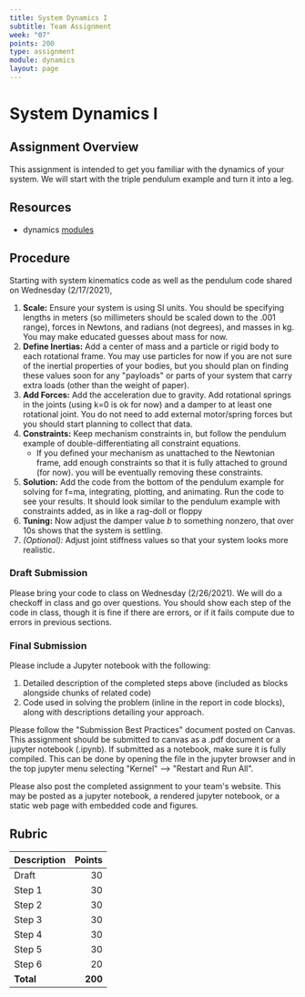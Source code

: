 ```yaml
---
title: System Dynamics I
subtitle: Team Assignment
week: "07"
points: 200
type: assignment
module: dynamics
layout: page
---
```


# System Dynamics I

## Assignment Overview

This assignment is intended to get you familiar with the dynamics of your system.  We will start with the triple pendulum example and turn it into a leg.  

## Resources

* dynamics [modules]({{site.baseurl}}/modules/dynamics)

## Procedure

<!--hide-->

Starting with system kinematics code as well as the pendulum code shared on Wednesday (2/17/2021),

1. **Scale:** Ensure your system is using SI units.  You should be specifying lengths in meters (so millimeters should be scaled down to the .001 range), forces in Newtons, and radians (not degrees), and masses in kg.  You may make educated guesses about mass for now.
1. **Define Inertias:**  Add a center of mass and a particle or rigid body to each rotational frame.  You may use particles for now if you are not sure of the inertial properties of your bodies, but you should plan on finding these values soon for any "payloads" or parts of your system that carry extra loads (other than the weight of paper).
1. **Add Forces:** Add the acceleration due to gravity.  Add rotational springs in the joints (using k=0 is ok for now) and a damper to at least one rotational joint.  You do not need to add external motor/spring forces but you should start planning to collect that data.
1. **Constraints:** Keep mechanism constraints in, but follow the pendulum example of double-differentiating all constraint equations.
    * If you defined your mechanism as unattached to the Newtonian frame, add enough constraints so that it is fully attached to ground (for now).  you will be eventually removing these constraints.
1. **Solution:** Add the code from the bottom of the pendulum example for solving for f=ma, integrating, plotting, and animating.  Run the code to see your results.  It should look similar to the pendulum example with constraints added, as in like a rag-doll or floppy
1. **Tuning:** Now adjust the damper value $b$ to something nonzero, that over 10s shows that the system is settling.
1. _(Optional):_ Adjust joint stiffness values so that your system looks more realistic.


### Draft Submission

Please bring your code to class on Wednesday (2/26/2021).  We will do a checkoff in class and go over questions.  You should show each step of the code in class, though it is fine if there are errors, or if it fails compute due to errors in previous sections.

### Final Submission

Please include a Jupyter notebook with the following:

1. Detailed description of the completed steps above (included as blocks alongside chunks of related code)
1. Code used in solving the problem (inline in the report in code blocks), along with descriptions detailing your approach.

Please follow the "Submission Best Practices" document posted on Canvas.  This assignment should be submitted to canvas as a .pdf document or a jupyter notebook (.ipynb).  If submitted as a notebook, make sure it is fully compiled.  This can be done by opening the file in the jupyter browser and in the top jupyter menu selecting "Kernel" --> "Restart and Run All".

Please also post the completed assignment to your team's website.  This may be posted as a jupyter notebook, a rendered jupyter notebook, or a static web page with embedded code and figures.

## Rubric

| Description |  Points |
|:------------|--------:|
| Draft       |      30 |
| Step 1      |      30 |
| Step 2      |      30 |
| Step 3      |      30 |
| Step 4      |      30 |
| Step 5      |      30 |
| Step 6      |      20 |
| **Total**   | **200** |
